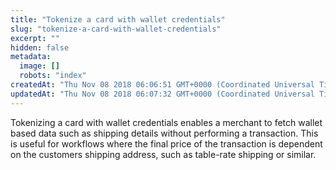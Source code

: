 ```yaml
---
title: "Tokenize a card with wallet credentials"
slug: "tokenize-a-card-with-wallet-credentials"
excerpt: ""
hidden: false
metadata: 
  image: []
  robots: "index"
createdAt: "Thu Nov 08 2018 06:06:51 GMT+0000 (Coordinated Universal Time)"
updatedAt: "Thu Nov 08 2018 06:07:32 GMT+0000 (Coordinated Universal Time)"
---
```

Tokenizing a card with wallet credentials enables a merchant to fetch wallet based data such as shipping details without performing a transaction. This is useful for workflows where the final price of the transaction is dependent on the customers shipping address, such as table-rate shipping or similar.
